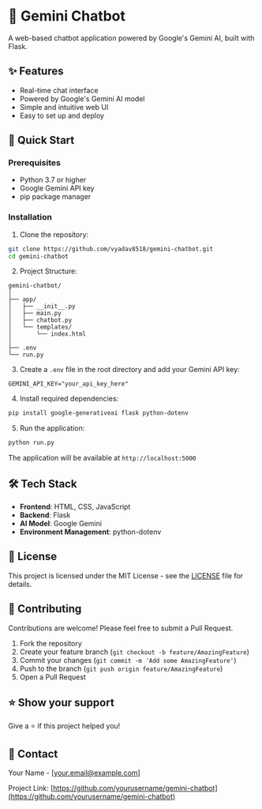 # 🤖 Gemini Chatbot

A web-based chatbot application powered by Google's Gemini AI, built with Flask.

## ✨ Features

- Real-time chat interface
- Powered by Google's Gemini AI model
- Simple and intuitive web UI
- Easy to set up and deploy

## 🚀 Quick Start

### Prerequisites

- Python 3.7 or higher
- Google Gemini API key
- pip package manager

### Installation

1. Clone the repository:
```bash
git clone https://github.com/vyadav8518/gemini-chatbot.git
cd gemini-chatbot
```

2. Project Structure:
```
gemini-chatbot/
│
├── app/
│   ├── __init__.py
│   ├── main.py
│   ├── chatbot.py
│   └── templates/
│       └── index.html
│
├── .env
└── run.py
```

3. Create a `.env` file in the root directory and add your Gemini API key:
```env
GEMINI_API_KEY="your_api_key_here"
```

4. Install required dependencies:
```bash
pip install google-generativeai flask python-dotenv
```

5. Run the application:
```bash
python run.py
```

The application will be available at `http://localhost:5000`

## 🛠️ Tech Stack

- **Frontend**: HTML, CSS, JavaScript
- **Backend**: Flask
- **AI Model**: Google Gemini
- **Environment Management**: python-dotenv

## 📝 License

This project is licensed under the MIT License - see the [LICENSE](LICENSE) file for details.

## 🤝 Contributing

Contributions are welcome! Please feel free to submit a Pull Request.

1. Fork the repository
2. Create your feature branch (`git checkout -b feature/AmazingFeature`)
3. Commit your changes (`git commit -m 'Add some AmazingFeature'`)
4. Push to the branch (`git push origin feature/AmazingFeature`)
5. Open a Pull Request

## ⭐ Show your support

Give a ⭐️ if this project helped you!

## 📧 Contact

Your Name - [your.email@example.com]

Project Link: [https://github.com/yourusername/gemini-chatbot](https://github.com/yourusername/gemini-chatbot)